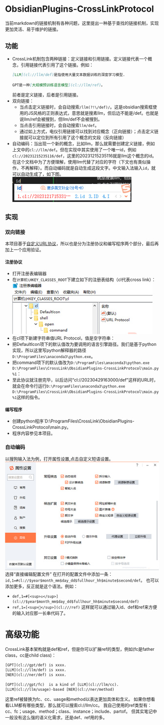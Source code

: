 # ObsidianPlugins-CrossLinkProtocol
当前markdown的链接机制有各种问题，这里提出一种基于查找的链接机制，实现更加灵活、易于维护的链接。

## 功能
* CrossLink机制包含两种链接：定义链接和引用链接。定义链接代表一个概念，引用链接代表引用了这个链接。例如：
  ```markdown
  [LLM](cl://llm/def)是指使用大量文本数据训练的深度学习模型.

  GPT是一种[大规模预训练语言模型](cl://llm/ref)。
  ``` 
  前者是定义链接，后者是引用链接。
* 双向链接：
    * 当点击定义链接时，会自动搜索`/llm(?!\/def)/`。这是obsidian搜索框使用的JS风格的正则表达式，意思就是搜素llm，但后边不能是/def。也就是说llm/ref会被搜到，但llm/def不会被搜到。
    * 当点击引用链接时，会自动搜索`llm/def`。
    * 通过如上方式，电仪引用链接可以找到对应概念（正向链接）；点击定义链接就可以定位到所有引用了这个概念的文段（反向链接）
* 自动编码：当出现一个新的概念，比如llm，那么就需要创建定义链接，例如上文中的`cl://llm/def`。但在实现中其实使用了一个唯一id，例如`cl://20231215235116/def`，这里的20231215235116就是llm这个概念的id。在这个文档中为了方便理解，使用llm代替了对应的字符（下文也有类似操作，不再解释）。而自动编码就是自动生成这段文字。中文输入法输入`id`，就可以自动生成了，如下图。
![](./idGeneration.png)

## 实现

### 双向链接
本项目基于[自定义URL协议](cl://20230429163000/use)，所以也是分为注册协议和编写程序两个部分，最后再加上一个应用验证。

#### 注册协议
* 打开注册表编辑器
* 在`计算机\HKEY_CLASSES_ROOT`下建立如下的注册表结构（cl代表cross link）：
  ![](./regedit.png)
* 在cl项下新建字符串值URL Protocol，值是空字符串：
* 把DefaultIcon项下的默认值改为要调用的语言引擎路径。我们是基于python实现，所以这里写python解释器的路径`D:\ProgramFiles\anaconda3\python.exe`。
* 把command项下的默认值改为`D:\ProgramFiles\anaconda3\python.exe D:\ProgramFiles\CrossLink\ObsidianPlugins-CrossLinkProtocol\main.py %1`：
* 至此协议就注册完毕，以后访问“cl://20230429163000/def”这样的URL时，就会在命令行运行`D:\ProgramFiles\anaconda3\python.exe D:\ProgramFiles\CrossLink\ObsidianPlugins-CrossLinkProtocol\main.py %1`这样的指令。

#### 编写程序
* 创建python程序`D:\ProgramFiles\CrossLink\ObsidianPlugins-CrossLinkProtocol\main.py。
* 程序内容参见本项目。

### 自动编码
以搜狗输入法为例，打开属性设置,点击自定义短语设置。
![](./souGou.png)
选择“直接编辑配置文件”
在打开的配置文件中添加一条：`id,1=#cl://$year$month_mm$day_dd$fullhour_hh$minute$second/def`。
也可以添加更多，反正就是这个语法。例如：
* `def,1=#[<sup>⚓</sup>](cl://$year$month_mm$day_dd$fullhour_hh$minute$second/def)`
* `ref,1=[<sup>🔗</sup>](cl:///ref)`
这样就可以通过输入id、def和ref来方便的输入对应那一长串代码了。

# 高级功能
CrossLink基本架构就是def和ref，但是你可以扩展ref的类型，例如(fc是father class，cc是child class)：
```
[GPT](cl://gpt/def) is xxxx.
[LLM](cl://llm/def) is xxxx.
[NER](cl://ner/def) is xxxx.

[GPT](cl://gpt/fc)  is a kind of [LLM](cl://llm/cc).
[LLM](cl://llm/usage)-based [NER](cl://ner/method)
```
这里ref被替换为fc、cc、uasge和method以表达更加具体和含义。
如果你想看看LLM都有哪些类型，那么就可以搜索cl://llm/cc。
我自己使用的ref类型有：cc、fc；usage、method；class、instance；include、partof。
但其实笔记中一般没有这么强的语义化需求，还是def、ref用的多。